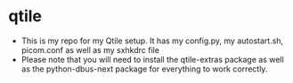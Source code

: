 # qtile

* This is my repo for my Qtile setup. It has my config.py, my autostart.sh, picom.conf as well as my sxhkdrc file
* Please note that you will need to install the qtile-extras package as well as the python-dbus-next package for everything to work correctly.

